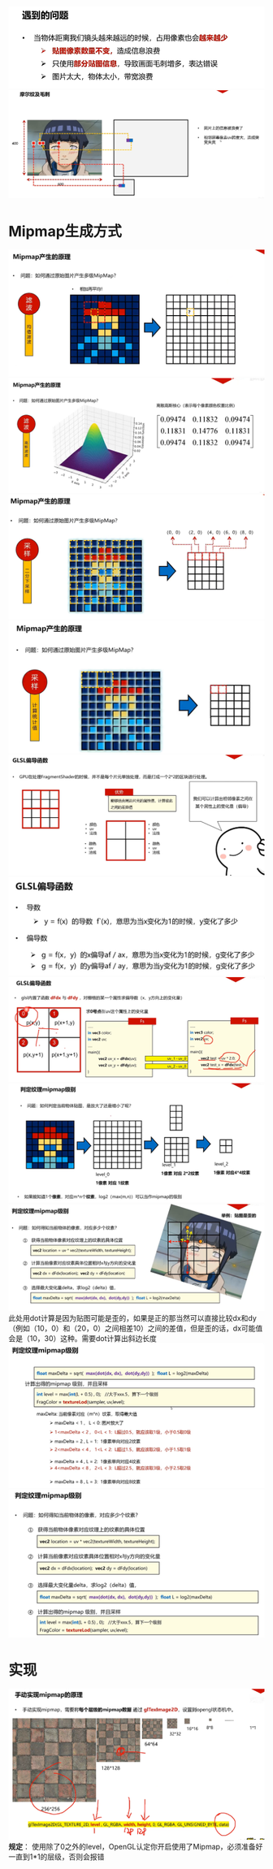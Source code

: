 ![输入图片说明](/imgs/2024-10-27/HXXMESHfOhzZ7TBM.png)
![输入图片说明](/imgs/2024-10-27/VpRKtIXh3LdjQwQh.png)

# Mipmap生成方式
![输入图片说明](/imgs/2024-10-27/WnH5md67UslU9Ph9.png)
![输入图片说明](/imgs/2024-10-27/zNaiuYKYFVzpaBiy.png)
![输入图片说明](/imgs/2024-10-27/EziP1YDJyyyrkBO7.png)
![输入图片说明](/imgs/2024-10-27/dxILoFRLHn5MUZLw.png)
![输入图片说明](/imgs/2024-10-27/3IbcSjWPIiMp2X5f.png)
![输入图片说明](/imgs/2024-10-27/M8mTNQbkii610qBC.png)
![输入图片说明](/imgs/2024-10-27/baSgPHlSpSA93fhy.png)
![输入图片说明](/imgs/2024-10-27/YxneQRLSI775uahU.png)
![输入图片说明](/imgs/2024-10-27/OcdNimEhaKxJ7PV2.png)
此处用dot计算是因为贴图可能是歪的，如果是正的那当然可以直接比较dx和dy（例如（10，0）和（20，0）之间相差10）之间的差值，但是歪的话，dx可能值会是（10，30）这种。需要dot计算出斜边长度
![输入图片说明](/imgs/2024-10-27/QUOyuXHB9AnLKcMB.png)![输入图片说明](/imgs/2024-10-27/VcKIOGj5WaT26vHV.png)
# 实现
![输入图片说明](/imgs/2024-10-27/HNG4N1yGQg4cfMdG.png)
**规定**：
使用除了0之外的level，OpenGL认定你开启使用了Mipmap，必须准备好一直到1*1的层级，否则会报错


<!--stackedit_data:
eyJoaXN0b3J5IjpbNzc0ODM0ODQ3LC00NDEzOTYxMzksLTY1NT
A4ODY2NSwtNDM4NjU5ODUxLC02MTExNjAzLDEyNzkyOTA1NDYs
LTQ1NzgxODU3MiwtMTA0MTk4MDA2MCwtMTAzNjI2MzY3OSwtMT
Q4NTc3Njg2NCwtMTAxMzI1MjA0MywyMDc3NDcyMjk4XX0=
-->